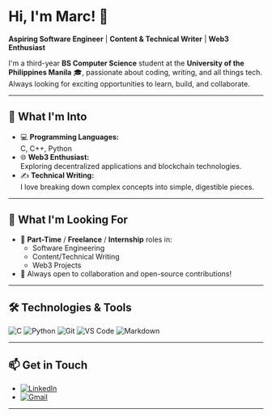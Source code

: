 # Hi, I'm Marc! 👋

**Aspiring Software Engineer** | **Content & Technical Writer** | **Web3 Enthusiast**

I'm a third-year **BS Computer Science** student at the **University of the Philippines Manila** 🎓, passionate about coding, writing, and all things tech. Always looking for exciting opportunities to learn, build, and collaborate.

---

## 🚀 What I'm Into
- 💻 **Programming Languages:**  
  C, C++, Python
- 🌐 **Web3 Enthusiast:**  
  Exploring decentralized applications and blockchain technologies.
- ✍️ **Technical Writing:**  
  I love breaking down complex concepts into simple, digestible pieces.

---

## 💼 What I'm Looking For
- 🔎 **Part-Time** / **Freelance** / **Internship** roles in:
  - Software Engineering
  - Content/Technical Writing
  - Web3 Projects
- 🎯 Always open to collaboration and open-source contributions!

---

## 🛠️ Technologies & Tools
![C](https://img.shields.io/badge/-C-00599C?style=flat-square&logo=c&logoColor=white)
![Python](https://img.shields.io/badge/-Python-3776AB?style=flat-square&logo=python&logoColor=white)
![Git](https://img.shields.io/badge/-Git-F05032?style=flat-square&logo=git&logoColor=white)
![VS Code](https://img.shields.io/badge/-VS%20Code-007ACC?style=flat-square&logo=visual-studio-code&logoColor=white)
![Markdown](https://img.shields.io/badge/-Markdown-000000?style=flat-square&logo=markdown&logoColor=white)

---

## 📫 Get in Touch
- [![LinkedIn](https://img.shields.io/badge/LinkedIn-0077B5?style=for-the-badge&logo=linkedin&logoColor=white)](https://www.linkedin.com/in/marc-doria/)
- [![Gmail](https://img.shields.io/badge/Gmail-D14836?style=for-the-badge&logo=gmail&logoColor=white)](mailto:[doria.marcjacob@gmail.com])

---
